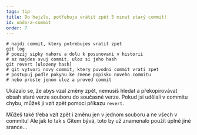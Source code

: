 ```yaml
---
tags: tip
title: Do hajzlu, potřebuju vrátit zpět 5 minut starý commit!
id: undo-a-commit
order: 7
---
```


```git
# najdi commit, ktery potrebujes vratit zpet
git log
# pouzij sipky nahoru a dolu k posunovani v historii
# az najdes svuj commit, uloz si jeho hash
git revert [ulozeny hash]
# git vytvori novy commit, ktery puvodni commit vrati zpet
# postupuj podle pokynu ke zmene popisku noveho commitu
# nebo proste jenom uloz a proved commit
```

Ukázalo se, že abys vzal změny zpět, nemusíš hledat a překopírovávat obsah staré verze souboru do současné verze. Pokud jsi udělali v commitu chybu, můžeš ji vzít zpět pomoci příkazu `revert`. 

Můžeš také třeba vzít zpět i změnu jen v jednom souboru a ne všech v commitu! Ale jak to tak s Gitem bývá, toto by už znamenalo použít úplně jiné srance...
